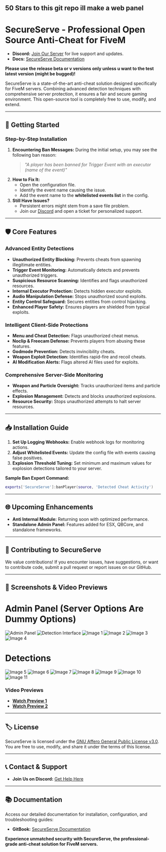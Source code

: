 ## 50 Stars to this git repo ill make a web panel
# SecureServe - Professional Open Source Anti-Cheat for FiveM

- **Discord:** [Join Our Server](https://discord.gg/z6qGGtbcr4) for live support and updates.
- **Docs:** [SecureServe Documentation](https://peleg.gitbook.io/secureserve/)

**Please use the release beta or v versions only unless u want to the test latest version (might be bugged)!**

SecureServe is a state-of-the-art anti-cheat solution designed specifically for FiveM servers. Combining advanced detection techniques with comprehensive server protection, it ensures a fair and secure gaming environment. This open-source tool is completely free to use, modify, and extend.

---

## 🚀 **Getting Started**

### Step-by-Step Installation
1. **Encountering Ban Messages:** During the initial setup, you may see the following ban reason:
   > *"A player has been banned for Trigger Event with an executor (name of the event)"*
2. **How to Fix It:**
   - Open the configuration file.
   - Identify the event name causing the issue.
   - Add the event name to the **whitelisted events list** in the config.
3. **Still Have Issues?**
   - Persistent errors might stem from a save file problem.
   - Join our [Discord](https://discord.gg/z6qGGtbcr4) and open a ticket for personalized support.

---

## 🛡️ **Core Features**

### Advanced Entity Detections
- **Unauthorized Entity Blocking:** Prevents cheats from spawning illegitimate entities.
- **Trigger Event Monitoring:** Automatically detects and prevents unauthorized triggers.
- **Suspicious Resource Scanning:** Identifies and flags unauthorized resources.
- **Internal Executor Protection:** Detects hidden executor exploits.
- **Audio Manipulation Defense:** Stops unauthorized sound exploits.
- **Entity Control Safeguard:** Secures entities from control hijacking.
- **Enhanced Player Safety:** Ensures players are shielded from typical exploits.

### Intelligent Client-Side Protections
- **Menu and Cheat Detection:** Flags unauthorized cheat menus.
- **Noclip & Freecam Defense:** Prevents players from abusing these features.
- **Godmode Prevention:** Detects invincibility cheats.
- **Weapon Exploit Detection:** Identifies rapid-fire and recoil cheats.
- **AI Modification Alerts:** Flags altered AI files used for exploits.

### Comprehensive Server-Side Monitoring
- **Weapon and Particle Oversight:** Tracks unauthorized items and particle effects.
- **Explosion Management:** Detects and blocks unauthorized explosions.
- **Resource Security:** Stops unauthorized attempts to halt server resources.

---

## 📥 **Installation Guide**

1. **Set Up Logging Webhooks:** Enable webhook logs for monitoring actions.
2. **Adjust Whitelisted Events:** Update the config file with events causing false positives.
3. **Explosion Threshold Tuning:** Set minimum and maximum values for explosion detections tailored to your server.

**Sample Ban Export Command:**
```lua
exports['SecureServe']:banPlayer(source, 'Detected Cheat Activity')
```

---

## 🌐 **Upcoming Enhancements**
- **Anti Internal Module:** Returning soon with optimized performance.
- **Standalone Admin Panel:** Features added for ESX, QBCore, and standalone frameworks.

---

## 🤝 **Contributing to SecureServe**
We value contributions! If you encounter issues, have suggestions, or want to contribute code, submit a pull request or report issues on our GitHub.

---

## 🎥 **Screenshots & Video Previews**

# **Admin Panel (Server Options Are Dummy Options)**
   ![Admin Panel](https://github.com/user-attachments/assets/17db7796-9602-474a-9549-e2fb7b701a22)
   ![Detection Interface](https://github.com/user-attachments/assets/5ec653eb-6fdd-47ce-9e4a-d727fb449aa2)
   ![Image 1](https://github.com/user-attachments/assets/4d5864d8-a984-4b89-bce6-7c26a74264f2)
   ![Image 2](https://github.com/user-attachments/assets/19745935-d0e8-460a-af98-944ca078ee8e)
   ![Image 3](https://github.com/user-attachments/assets/e680de5d-eef3-44b0-bf47-65b5397a1b55)
   ![Image 4](https://github.com/user-attachments/assets/93aae8da-67ae-43c4-bdff-e7f3ecc1adb0)

# **Detections**
   ![Image 5](https://github.com/user-attachments/assets/6d381556-3273-4b45-b2c6-fd1e07c836b9)
   ![Image 6](https://github.com/user-attachments/assets/f7f51ae5-0229-4261-a91f-525cd64afd6d)
   ![Image 7](https://github.com/user-attachments/assets/7ff2e07e-5f4c-4caa-b308-fedb87e44aa3)
   ![Image 8](https://github.com/user-attachments/assets/7a73d5ec-bd6f-441e-9761-7f4734d8c471)
   ![Image 9](https://github.com/user-attachments/assets/14964ca5-85eb-4df1-8aa1-b8b000790d8c)
   ![Image 10](https://github.com/user-attachments/assets/788300fa-0c1b-4361-bf84-c0d066af9cba)
   ![Image 11](https://github.com/user-attachments/assets/74bbe83a-1967-4f2f-8ec6-0b9bc85604eb)

### Video Previews
- **[Watch Preview 1](https://www.youtube.com/watch?v=xgFFfGNQehk)**
- **[Watch Preview 2](https://youtu.be/BfSHgVtE3eE)**

---

## 🏷️ **License**
SecureServe is licensed under the [GNU Affero General Public License v3.0](https://www.gnu.org/licenses/agpl-3.0.en.html). You are free to use, modify, and share it under the terms of this license.

---

## 📞 **Contact & Support**
- **Join Us on Discord:** [Get Help Here](https://discord.gg/z6qGGtbcr4)

--- 

## 📚 **Documentation**
Access our detailed documentation for installation, configuration, and troubleshooting guides: 
- **GitBook:** [SecureServe Documentation](https://peleg.gitbook.io/secureserve/)

**Experience unmatched security with SecureServe, the professional-grade anti-cheat solution for FiveM servers.**
